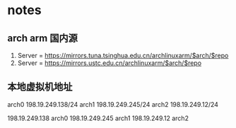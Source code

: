 # notes


## arch arm 国内源

1. Server = https://mirrors.tuna.tsinghua.edu.cn/archlinuxarm/$arch/$repo
2. Server = https://mirrors.ustc.edu.cn/archlinuxarm/$arch/$repo

## 本地虚拟机地址

arch0 198.19.249.138/24
arch1 198.19.249.245/24
arch2 198.19.249.12/24

198.19.249.138  arch0
198.19.249.245  arch1
198.19.249.12   arch2
